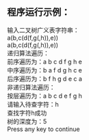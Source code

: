 ## 程序运行示例：
输入二叉树广义表字符串：  
a(b,c(d(f,g(,h)),e))  
a(b,c(d(f,g(,h)),e))  
递归算法遍历：  
前序遍历为：a b c d f g h e  
中序遍历为：b a f d g h c e  
后序遍历为：b f h g d e c a  
非递归算法遍历：  
按层遍历为：a b c d e f g h  
请输入待查字符：h  
查找字符h成功  
树的深度为：5  
Press any key to continue